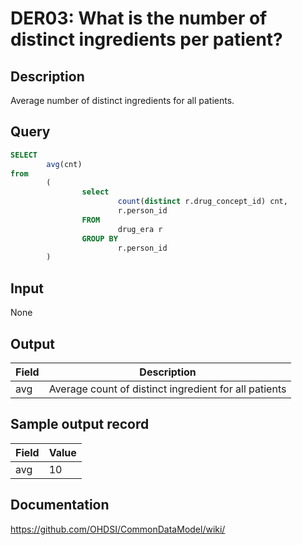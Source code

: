 # DER03: What is the number of distinct ingredients per patient?

## Description
Average number of distinct ingredients for all patients.

## Query
```sql
SELECT
        avg(cnt)
from
        (
                select
                        count(distinct r.drug_concept_id) cnt,
                        r.person_id
                FROM
                        drug_era r
                GROUP BY
                        r.person_id
        )
```

## Input

None

## Output

|  Field |  Description |
| --- | --- |
| avg |  Average count of distinct ingredient for all patients |

## Sample output record

|  Field |  Value |
| --- | --- |
| avg |  10 |



## Documentation
https://github.com/OHDSI/CommonDataModel/wiki/

